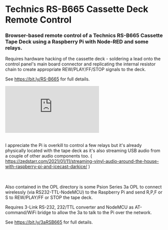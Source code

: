 # Technics RS-B665 Cassette Deck Remote Control

### Browser-based remote control of a Technics RS-B665 Cassette Tape Deck using a Raspberry Pi with Node-RED and some relays.

Requires hardware hacking of the cassette deck - soldering a lead onto the control panel's main board connector and replicating the internal resistor chain to create appropriate REW/PLAY/FF/STOP signals to the deck.

See https://bit.ly/RS-B665 for full details.

![Technics RS-B665 remiote control montage](https://audiokarma.org/forums/index.php?media/screenshot-from-2021-01-28-14-15-18-collage.24609/full&lightbox=1&last_edit_date=1612186000)
<br/><br/>  

I appreciate the Pi is overkill to control a few relays but it's already physically located with the tape deck as it's also streaming USB audio from a couple of other audio components too.
( https://zedstarr.com/2021/01/11/streaming-vinyl-audio-around-the-house-with-raspberry-pi-and-icecast-darkice/ )  
<br/><br/>  

Also contained in the OPL directory is some Psion Series 3a OPL to connect wirelessly (via RS232-TTL-NodeMCU) to the Raspberry Pi and send R,P,F or S to REW/PLAY/FF or STOP the tape deck.

Requires 3-Link RS-232, 232/TTL converter and NodeMCU as AT-command/WiFi bridge to allow the 3a to talk to the Pi over the network.

See https://bit.ly/3aRSB665 for full details.
